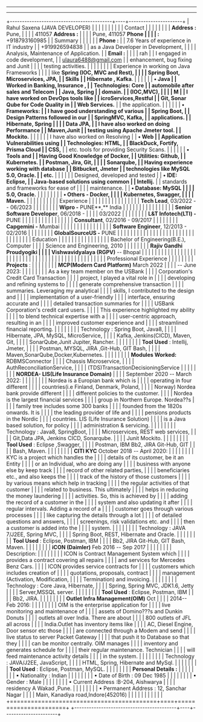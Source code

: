   -----------------------------------------------------------------------

  -----------------------------------------------------------------------

+------------------------------------------+----+----------------------+
| Rahul Saxena (JAVA DEVELOPER)            |    |                      |
|                                          |    |                      |
|                                          |    | Contact              |
|                                          |    |                      |
|                                          |    | **Address :** Pune,  |
|                                          |    | 411057 **Address :** |
|                                          |    | Pune, 411057 **Phone |
|                                          |    | :** +918793160985    |
| Summary                                  |    |                      |
|                                          |    | **Phone :**          |
| 7.6 Years of experience in IT industry   |    | +919926594838        |
| as a Java Developer in Development,      |    |                      |
| Analysis, Maintenance of Application.    |    | **Email :**          |
|                                          |    | rah                  |
| I engaged in code development,           |    | ulaura6488@gmail.com |
| enhancement, bug fixing and Junit        |    |                      |
| testing activities.                      |    |                      |
|                                          |    |                      |
| Experience in working on Java Frameworks |    |                      |
| like **Spring (IOC, MVC and Rest),       |    |                      |
| Spring Boot, Microservices, JPA,         |    | Skills               |
| Hibernate , Kafka**.                     |    |                      |
|                                          |    | **• Java             |
| Worked in **Banking, Insurance ,         |    | Technologies: Core   |
| automobile after sales and Telecom**     |    | Java, Spring         |
| domain.                                  |    | (IOC,MVC),           |
|                                          |    | M                    |
| I have worked on DevOps tools like       |    | icroServices,Restful |
| **Git, Sonar Qube** for Code Quality in  |    | Web Services.**      |
| the application.                         |    |                      |
|                                          |    | **• Frameworks:      |
| I have good understanding of various     |    | Spring Boot,         |
| Design Patterns followed in our          |    | SpringMVC, Kafka,    |
| applications.                            |    | Hibernate, Spring    |
|                                          |    | Data JPA,            |
| I have also worked on doing Performance  |    | Maven,Junit          |
| testing using **Apache Jmete**r tool.    |    | Mockito.**           |
|                                          |    |                      |
| I have also worked on Resolving          |    | **• Web              |
| Application Vulnerabilities using        |    | Technologies: HTML,  |
| **BlackDuck, Fortify, Prisma Cloud**     |    | CSS,**               |
| etc. tools for providing Security Scans. |    |                      |
|                                          |    | **• Tools and        |
| Having Good Knowledge of Docker,         |    | Utilities: Github,   |
| Kubernetes.                              |    | Postman, Jira, Git,  |
|                                          |    | Sonarqube,           |
| Having experience working with database  |    | Bitbucket, Jmeter    |
| technologies like **MySQL 5.0, Oracle**. |    | etc.**               |
|                                          |    |                      |
| Designed, developed and tested           |    | **• IDE: Eclipse,    |
| Java-based solutions using common        |    | Intellij.**          |
| standards and frameworks for ease of     |    |                      |
| maintenance.                             |    | **• Database: MySQL  |
|                                          |    | 5.0, Oracle.**       |
|                                          |    |                      |
|                                          |    | **• Others - Docker, |
|                                          |    | Kubernetes, Swagger, |
|                                          |    | Maven.**             |
|                                          |    |                      |
|                                          |    |                      |
| Experience                               |    |                      |
|                                          |    |                      |
|                                          |    |                      |
|                                          |    |                      |
| **Tech Lead**, 03/2022 -- 06/2023        |    |                      |
|                                          |    |                      |
| **Wipro -** PUNE**,** India              |    |                      |
|                                          |    |                      |
|                                          |    |                      |
|                                          |    |                      |
| **Senior Software Developer**, 06/2018 - |    |                      |
| 03/2022                                  |    |                      |
|                                          |    |                      |
| **L&T Infotech(LTI) -** PUNE             |    |                      |
|                                          |    |                      |
|                                          |    |                      |
|                                          |    |                      |
| **Consultant**, 02/2016 - 09/2017        |    |                      |
|                                          |    |                      |
| **Capgemini -** Mumbai                   |    |                      |
|                                          |    |                      |
|                                          |    |                      |
|                                          |    |                      |
| **Software Engineer**, 12/2013 - 02/2016 |    |                      |
|                                          |    |                      |
| **GlobalSourceUS -** PUNE                |    |                      |
|                                          |    |                      |
|                                          |    |                      |
|                                          |    |                      |
|                                          |    |                      |
|                                          |    |                      |
|                                          |    |                      |
|                                          |    |                      |
| Education                                |    |                      |
|                                          |    |                      |
|                                          |    |                      |
|                                          |    |                      |
| Bachelor of Engineering(B.E.), Computer  |    |                      |
| Science and Engineering, 2010            |    |                      |
|                                          |    |                      |
| **Rajiv Gandhi Proudyogiki               |    |                      |
| Vishwavidyalaya (RGPV)** -- Bhopal       |    |                      |
|                                          |    |                      |
|                                          |    |                      |
|                                          |    |                      |
|                                          |    |                      |
|                                          |    |                      |
|                                          |    |                      |
|                                          |    |                      |
|                                          |    |                      |
|                                          |    |                      |
|                                          |    |                      |
|                                          |    |                      |
| Professional Experience                  |    |                      |
|                                          |    |                      |
| **Projects** :                           |    |                      |
|                                          |    |                      |
| **MCP(Modern Card Platform)** March 2022 |    |                      |
| -- June 2023:                            |    |                      |
|                                          |    |                      |
| As a key team member on the USBank       |    |                      |
| Corporation\'s Credit Card Transaction   |    |                      |
| project, I played a vital role in        |    |                      |
| developing and refining systems to       |    |                      |
| generate comprehensive transaction       |    |                      |
| summaries. Leveraging my analytical      |    |                      |
| skills, I contributed to the design and  |    |                      |
| implementation of a user-friendly        |    |                      |
| interface, ensuring accurate and         |    |                      |
| detailed transaction summaries for       |    |                      |
| USBank Corporation\'s credit card users. |    |                      |
| This experience highlighted my ability   |    |                      |
| to blend technical expertise with a      |    |                      |
| user-centric approach, resulting in an   |    |                      |
| improved customer experience and         |    |                      |
| streamlined financial reporting.         |    |                      |
|                                          |    |                      |
| Technology : Spring Boot, Java8,         |    |                      |
| Hibernate, JPA, MySQL, MicroService,     |    |                      |
| Kafka, Jenkins(CICD), Maven, Git,        |    |                      |
| SonarQube,Junit Jupiter, Rancher.        |    |                      |
|                                          |    |                      |
| **Tool Used** : Intellij, Jmeter,        |    |                      |
| Postman, MYSQL, JIRA ,Git-Hub, GIT Bash, |    |                      |
| Maven,SonarQube,Docker,Kubernetes.       |    |                      |
|                                          |    |                      |
| **Modules Worked:** RDBMSConnector       |    |                      |
| Chassis Microservice,                    |    |                      |
| AuthReconciliationService,               |    |                      |
| (TDS)TransactionDecisioningService       |    |                      |
|                                          |    |                      |
| **NORDEA- LIS(Life Insurance Domain)**   |    |                      |
| September 2020 -- March 2022:            |    |                      |
|                                          |    |                      |
| Nordea is a Europian bank which is       |    |                      |
| operating in four different              |    |                      |
| countries(i.e Finland, Denmark, Poland,  |    |                      |
| Norway) Nordea bank provide different    |    |                      |
| different policies to the customer.      |    |                      |
| Nordea is the largest financial services |    |                      |
| group in Northern Europe. Nordea??s      |    |                      |
| family tree includes some 300 banks      |    |                      |
| founded from the 1820s onwards. It is    |    |                      |
| the leading provider of life and         |    |                      |
| pensions products in the Nordic          |    |                      |
| countries. LIS (Life Insurance Solution) |    |                      |
| is a Java based solution, for policy     |    |                      |
| administration & servicing.              |    |                      |
|                                          |    |                      |
| Technology : Java8, SpringBoot,          |    |                      |
| Microservices, REST web services,        |    |                      |
| Git,Data JPA, Jenkins CICD, Sonarqube.   |    |                      |
| Junit Mockito.                           |    |                      |
|                                          |    |                      |
| **Tool Used** : Eclipse ,Swagger,        |    |                      |
| Postman, IBM Bb2, JIRA Git-Hub, GIT      |    |                      |
| Bash, Maven.                             |    |                      |
|                                          |    |                      |
| **CITI KYC** October 2018 -- April 2020: |    |                      |
|                                          |    |                      |
| KYC is a project which handles the       |    |                      |
| details of its customer, be it an Entity |    |                      |
| or an Individual, who are doing any      |    |                      |
| business with anyone else by keep track  |    |                      |
| record of other related parties,         |    |                      |
| beneficiaries etc., and also keeps the   |    |                      |
| track of the history of those customers  |    |                      |
| by various means which help in tracking  |    |                      |
| the regular activities of that customer  |    |                      |
| related to business. This ultimately     |    |                      |
| helps in reducing the money laundering   |    |                      |
| activities. So, this is achieved by      |    |                      |
| adding the record of a customer in the   |    |                      |
| system and also updating it after        |    |                      |
| regular intervals. Adding a record of a  |    |                      |
| customer goes through various processes  |    |                      |
| like capturing the details through a lot |    |                      |
| of detailed questions and answers,       |    |                      |
| screenings, risk validations etc. and    |    |                      |
| then a customer is added into the        |    |                      |
| system.                                  |    |                      |
|                                          |    |                      |
| Technology : JAVA 7/J2EE, Spring MVC,    |    |                      |
| Spring Boot, REST, Hibernate and Oracle. |    |                      |
|                                          |    |                      |
| **Tool Used** : Eclipse, Postman, IBM    |    |                      |
| Bb2, JIRA Git-Hub, GIT Bash, Maven.      |    |                      |
|                                          |    |                      |
| **iCON (Daimler)** Feb 2016 -- Sep 2017  |    |                      |
|                                          |    |                      |
| Description:                             |    |                      |
|                                          |    |                      |
| ICON is Contract Management System which |    |                      |
| provides a contract covering all repairs |    |                      |
| and services for Mercedes Benz Cars.     |    |                      |
| ICON provides service contracts for      |    |                      |
| customers which includes creation of     |    |                      |
| quotations, proposals, contract          |    |                      |
| management (Activation, Modification,    |    |                      |
| Termination) and invoicing.              |    |                      |
|                                          |    |                      |
| Technology : Core Java, Hibernate,       |    |                      |
| Spring, Spring MVC, JDK1.6, Jetty        |    |                      |
| Server,MSSQL server.                     |    |                      |
|                                          |    |                      |
| **Tool Used** : Eclipse, Postman, IBM    |    |                      |
| Bb2, JIRA.                               |    |                      |
|                                          |    |                      |
| **Outlet Infra Management(OIM)** Oct     |    |                      |
| 2014-- Feb 2016:                         |    |                      |
|                                          |    |                      |
| OIM is the enterprise application for    |    |                      |
| live monitoring and maintenance of       |    |                      |
| assets of Domino???s and Dunkin Donuts   |    |                      |
| outlets all over India. There are about  |    |                      |
| 800 outlets of JFL all across            |    |                      |
| India.Outlet has inventory items like    |    |                      |
| AC, Diesel Engine, Door sensor etc those |    |                      |
| are connected through a Modem and send   |    |                      |
| live status to server Packet Gateway     |    |                      |
| that push it to Database so that they    |    |                      |
| can be monitor centrally. OIM manages    |    |                      |
| inventory and generates schedule for     |    |                      |
| their regular maintenance. Technician    |    |                      |
| will feed maintenance activity details   |    |                      |
| in the system.                           |    |                      |
|                                          |    |                      |
| Technology : JAVA/J2EE, JavaScript,      |    |                      |
| HTML, Spring, Hibernate and MySql.       |    |                      |
|                                          |    |                      |
| **Tool Used** : Eclipse, Postman, MySQL. |    |                      |
|                                          |    |                      |
| **Personal Details :**                   |    |                      |
|                                          |    |                      |
| ▪ Nationality : Indian                   |    |                      |
|                                          |    |                      |
| ▪ Date of Birth : 09 Dec 1985            |    |                      |
|                                          |    |                      |
| ▪ Gender : Male                          |    |                      |
|                                          |    |                      |
| ▪ Current Address :B-204, Aishwarya      |    |                      |
| residency A Wakad ,Pune.                 |    |                      |
|                                          |    |                      |
| ▪ Permanent Address : 12, Sanchar Nagar  |    |                      |
| Main, Kanadiya road,Indore(452016)       |    |                      |
|                                          |    |                      |
|                                          |    |                      |
+==========================================+====+======================+
+------------------------------------------+----+----------------------+
